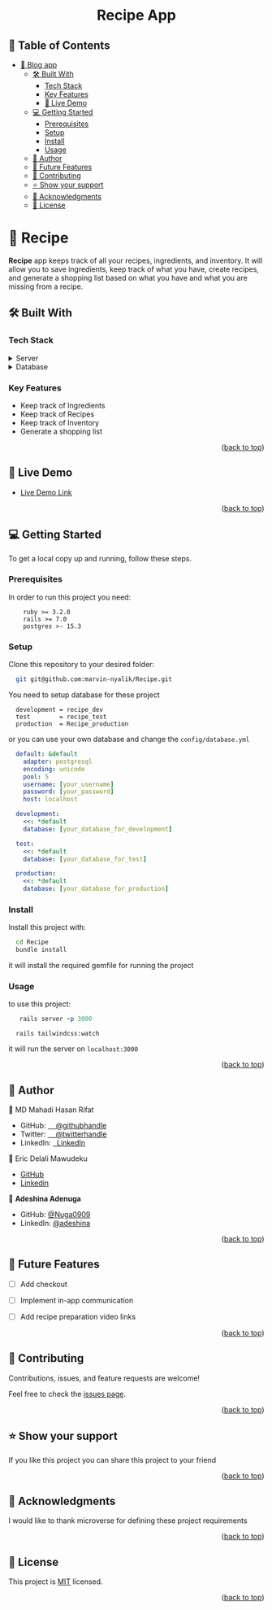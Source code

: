 <a name="readme-top"></a>

<div align="center">
    <br/>

# Recipe App

</div>
<!-- TABLE OF CONTENTS -->

## 📗 Table of Contents

- [📖 Blog app ](#-blog-app-)
  - [🛠 Built With ](#-built-with-)
    - [Tech Stack ](#tech-stack-)
    - [Key Features ](#key-features-)
    - [🚀 Live Demo ](#-live-demo-)
  - [💻 Getting Started ](#-getting-started-)
    - [Prerequisites](#prerequisites)
    - [Setup](#setup)
    - [Install](#install)
    - [Usage](#usage)
  - [👥 Author ](#-author-)
  - [🔭 Future Features ](#-future-features-)
  - [🤝 Contributing ](#-contributing-)
  - [⭐️ Show your support ](#️-show-your-support-)
  - [🙏 Acknowledgments ](#-acknowledgments-)
  - [📝 License ](#-license-)

<!-- PROJECT DESCRIPTION -->

# 📖 Recipe <a name="about-project"></a>

**Recipe** app keeps track of all your recipes, ingredients, and inventory. It will allow you to save ingredients, keep track of what you have, create recipes, and generate a shopping list based on what you have and what you are missing from a recipe.

## 🛠 Built With <a name="built-with"></a>

### Tech Stack <a name="tech-stack"></a>

<details>
  <summary>Server</summary>
    <li><a href="https://www.ruby-lang.org/en/">Ruby</a></li>
    <li><a href="https://rubyonrails.org/">Rails</a></li>
</details>
<details>
  <summary>Database</summary>
    <li><a href="https://www.postgresql.org/">Postgres</a></li>
</details>

<!-- Features -->

### Key Features <a name="key-features"></a>

- Keep track of Ingredients
- Keep track of Recipes
- Keep track of Inventory
- Generate a shopping list

<p align="right">(<a href="#readme-top">back to top</a>)</p>

<!-- LIVE DEMO -->

## 🚀 Live Demo <a name="live-demo"></a>

- [Live Demo Link]()


<p align="right">(<a href="#readme-top">back to top</a>)</p>

<!-- GETTING STARTED -->

## 💻 Getting Started <a name="getting-started"></a>

To get a local copy up and running, follow these steps.

### Prerequisites

In order to run this project you need:

```
    ruby >= 3.2.0
    rails >= 7.0
    postgres >- 15.3
```

### Setup

Clone this repository to your desired folder:

```bash
  git git@github.com:marvin-nyalik/Recipe.git
```

You need to setup database for these project

```
  development = recipe_dev
  test        = recipe_test
  production  = Recipe_production
```

or you can use your own database and change the ```config/database.yml```

```yml
  default: &default
    adapter: postgresql
    encoding: unicode
    pool: 5
    username: [your_username]
    password: [your_password]
    host: localhost

  development:
    <<: *default
    database: [your_database_for_development]

  test:
    <<: *default
    database: [your_database_for_test]

  production:
    <<: *default
    database: [your_database_for_production]
```

### Install

Install this project with:

```bash
  cd Recipe
  bundle install
```

it will install the required gemfile for running the project

### Usage

to use this project:

```ruby
   rails server -p 3000
```
```
  rails tailwindcss:watch
```

it will run the server on ```localhost:3000```


<p align="right">(<a href="#readme-top">back to top</a>)</p>


## 👥 Author <a name="author"></a>
👤 MD Mahadi Hasan Rifat
- GitHub: [&nbsp; &nbsp; @githubhandle](https://github.com/Rifat8080)
- Twitter: [&nbsp; &nbsp; @twitterhandle](https://twitter.com/mdmahadirifat98)
- LinkedIn: [&nbsp; LinkedIn](https://www.linkedin.com/in/mdmahadihasanrifat/)

👤 Eric Delali Mawudeku

- [GitHub](https://github.com/erickma1)
- [Linkedin](https://www.linkedin.com/in/eric-mawudeku-55b74883)

👤 **Adeshina Adenuga**

- GitHub: [@Nuga0909](https://github.com/Nuga0909)
- LinkedIn: [@adeshina](https://www.linkedin.com/in/adeshina-adenuga)

<p align="right">(<a href="#readme-top">back to top</a>)</p>

<!-- FUTURE FEATURES -->

## 🔭 Future Features <a name="future-features"></a>

- [ ] Add checkout
- [ ] Implement in-app communication
- [ ] Add recipe preparation video links


<p align="right">(<a href="#readme-top">back to top</a>)</p>

<!-- CONTRIBUTING -->

## 🤝 Contributing <a name="contributing"></a>

Contributions, issues, and feature requests are welcome!

Feel free to check the [issues page](https://github.com/marvin-nyalik/RecipeApp/issues).

<p align="right">(<a href="#readme-top">back to top</a>)</p>

<!-- SUPPORT -->

## ⭐️ Show your support <a name="support"></a>

If you like this project you can share this project to your friend

<p align="right">(<a href="#readme-top">back to top</a>)</p>

<!-- ACKNOWLEDGEMENTS -->

## 🙏 Acknowledgments <a name="acknowledgements"></a>

I would like to thank microverse for defining these project requirements

<p align="right">(<a href="#readme-top">back to top</a>)</p>

<!-- LICENSE -->

## 📝 License <a name="license"></a>

This project is [MIT](./LICENSE) licensed.

<p align="right">(<a href="#readme-top">back to top</a>)</p>
